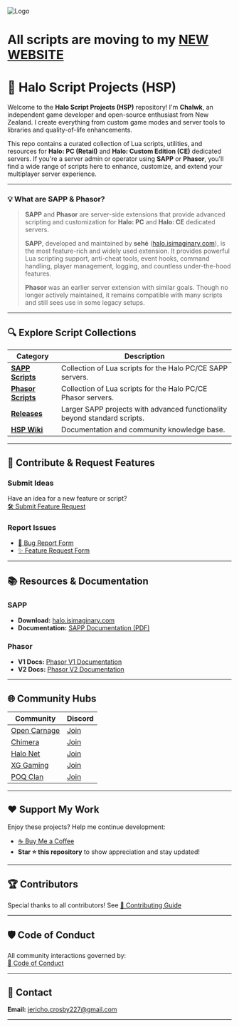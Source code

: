 ![Logo](https://i.imgur.com/t0W5aJe.png)

# All scripts are moving to my [NEW WEBSITE](https://chalwk.github.io/HALO%20SCRIPT%20PROJECTS/main.html)

# 👾 Halo Script Projects (HSP)

Welcome to the **Halo Script Projects (HSP)** repository! I'm **Chalwk**, an independent game developer and open-source enthusiast from New Zealand. I create everything from custom game modes and server tools to libraries and quality-of-life enhancements.

This repo contains a curated collection of Lua scripts, utilities, and resources for **Halo: PC (Retail)** and **Halo: Custom Edition (CE)** dedicated servers. If you're a server admin or operator using **SAPP** or **Phasor**, you'll find a wide range of scripts here to enhance, customize, and extend your multiplayer server experience.

---

### **💡 What are SAPP & Phasor?**

> **SAPP** and **Phasor** are server-side extensions that provide advanced scripting and customization for **Halo: PC** and **Halo: CE** dedicated servers.
>
> **SAPP**, developed and maintained by **sehé** ([halo.isimaginary.com](http://halo.isimaginary.com)), is the most feature-rich and widely used extension. It provides powerful Lua scripting support, anti-cheat tools, event hooks, command handling, player management, logging, and countless under-the-hood features.
>
> **Phasor** was an earlier server extension with similar goals. Though no longer actively maintained, it remains compatible with many scripts and still sees use in some legacy setups.

---

## 🔍 Explore Script Collections
| **Category**                                                                                      | **Description**                                                           |
|---------------------------------------------------------------------------------------------------|---------------------------------------------------------------------------|
| [**SAPP Scripts**](https://github.com/Chalwk/HALO-SCRIPT-PROJECTS/tree/master/SAPP%20SCRIPTS)     | Collection of Lua scripts for the Halo PC/CE SAPP servers.                |
| [**Phasor Scripts**](https://github.com/Chalwk/HALO-SCRIPT-PROJECTS/tree/master/PHASOR%20SCRIPTS) | Collection of Lua scripts for the Halo PC/CE Phasor servers.              |
| [**Releases**](https://github.com/Chalwk/HALO-SCRIPT-PROJECTS/releases)                           | Larger SAPP projects with advanced functionality beyond standard scripts. |
| [**HSP Wiki**](https://github.com/Chalwk/HALO-SCRIPT-PROJECTS/wiki)                               | Documentation and community knowledge base.                               |

---

## 💬 Contribute & Request Features
### **Submit Ideas**
Have an idea for a new feature or script?  
[🛠️ Submit Feature Request](https://github.com/Chalwk/HALO-SCRIPT-PROJECTS/issues/new?template=FEATURE_REQUEST.yaml)

### **Report Issues**
- [🐞 Bug Report Form](https://github.com/Chalwk/HALO-SCRIPT-PROJECTS/issues/new?assignees=Chalwk&labels=Bug%2CNeeds+Triage&projects=&template=BUG_REPORT.yaml&title=%5BBUG%5D+%3Ctitle%3E)
- [✨ Feature Request Form](https://github.com/Chalwk/HALO-SCRIPT-PROJECTS/issues/new?assignees=Chalwk&labels=Feature%2CNeeds+Review&projects=&template=FEATURE_REQUEST.yaml&title=%5BFEATURE%5D+%3Ctitle%3E)

---

## 📚 Resources & Documentation
### **SAPP**
- **Download:** [halo.isimaginary.com](http://halo.isimaginary.com)
- **Documentation:** [SAPP Documentation (PDF)](http://halo.isimaginary.com/SAPP%20Documentation%20Revision%202.5.pdf)

### **Phasor**
- **V1 Docs:** [Phasor V1 Documentation](http://phasor.halonet.net/archive/docs/05x.html)
- **V2 Docs:** [Phasor V2 Documentation](http://phasor.halonet.net/archive/docs/200.html)

---

## 🌐 Community Hubs
| **Community**                                                                                      | **Discord**                                |
|----------------------------------------------------------------------------------------------------|--------------------------------------------|
| [Open Carnage](https://opencarnage.net)                                                            | [Join](https://discord.gg/2pf3Yjb)         |
| [Chimera](https://opencarnage.net/index.php?/topic/6916-chimera-download-source-code-and-discord/) | [Join](https://discord.gg/ZwQeBE2)         |
| [Halo Net](https://opencarnage.net)                                                                | [Join](https://discord.gg/sbSwAR8)         |
| [XG Gaming](https://www.xgclan.com)                                                                | [Join](https://discord.gg/djqM24x8)        |
| [POQ Clan](http://poqclan.com/)                                                                    | [Join](https://discord.com/invite/pTsKsEm) |

---

## ❤️ Support My Work
Enjoy these projects? Help me continue development:  
- [☕ Buy Me a Coffee](https://www.paypal.com/myaccount/transfer/pay)  
- **Star ⭐ this repository** to show appreciation and stay updated!

---

## 🏆 Contributors
Special thanks to all contributors! See [👥 Contributing Guide](https://github.com/Chalwk/HALO-SCRIPT-PROJECTS/blob/master/CONTRIBUTING.md)

---

## 🛡️ Code of Conduct
All community interactions governed by:  
[📜 Code of Conduct](https://github.com/Chalwk/HALO-SCRIPT-PROJECTS/blob/master/CODE_OF_CONDUCT.md)

---

## 📧 Contact
**Email:** [jericho.crosby227@gmail.com](mailto:jericho.crosby227@gmail.com)

---